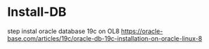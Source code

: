 # Install-DB
step instal oracle database 19c on OL8
https://oracle-base.com/articles/19c/oracle-db-19c-installation-on-oracle-linux-8


